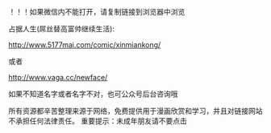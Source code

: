 ！！！如果微信内不能打开，请复制链接到浏览器中浏览

占据人生(屌丝替高富帅继续生活): 

http://www.5177mai.com/comic/xinmiankong/

或者

http://www.vaga.cc/newface/

如果不知道名字或者名字不对，也可公众号后台咨询哦

所有资源都辛苦整理来源于网络，免费提供用于漫画欣赏和学习，并且对链接网站不承担任何法律责任。 重要提示：未成年朋友请不要点击
